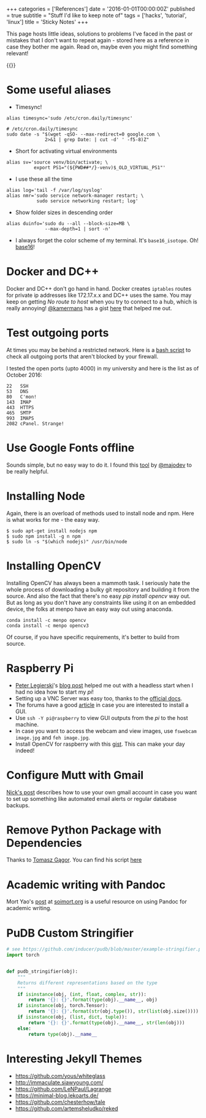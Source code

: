 +++
categories = ['References']
date = '2016-01-01T00:00:00Z'
published = true
subtitle = "Stuff I'd like to keep note of"
tags = ['hacks', 'tutorial', 'linux']
title = 'Sticky Notes'
+++

This page hosts little ideas, solutions to problems I've faced in the past or mistakes that I don't want to repeat again - stored here as a reference in case they bother me again. Read on, maybe even you might find something relevant!

{{<toc>}}

# Some useful aliases
* Timesync!

```
alias timesync='sudo /etc/cron.daily/timesync'
```

```
# /etc/cron.daily/timesync
sudo date -s "$(wget -qSO- --max-redirect=0 google.com \
              2>&1 | grep Date: | cut -d' ' -f5-8)Z"
```


* Short for activating virtual environments

```
alias sv='source venv/bin/activate; \
          export PS1="(${PWD##*/}-venv)$_OLD_VIRTUAL_PS1"'
```

* I use these all the time

```
alias log='tail -f /var/log/syslog'
alias nmr='sudo service network-manager restart; \
           sudo service networking restart; log'
```

* Show folder sizes in descending order

```
alias duinfo='sudo du --all --block-size=MB \
              --max-depth=1 | sort -n'
```

* I always forget the color scheme of my terminal. It's `base16_isotope`. Oh! [base16](https://chriskempson.github.io/base16/)!

# Docker and DC++
Docker and DC++ don't go hand in hand. Docker creates `iptables` routes for private ip addresses like 172.17.x.x and DC++ uses the same. You may keep on getting _No route to host_ when you try to connect to a hub, which is really annoying!
[@kamermans](https://github.com/kamermans) has a gist [here](https://gist.github.com/kamermans/94b1c41086de0204750b) that helped me out.

# Test outgoing ports
At times you may be behind a restricted network. Here is a [bash script](http://superuser.com/a/815481/537144) to check all outgoing ports that aren't blocked by your firewall.

I tested the open ports (upto 4000) in my university and here is the list as of October 2016:

```
22   SSH
53   DNS
80   C'mon!
143  IMAP
443  HTTPS
465  SMTP
993  IMAPS
2082 cPanel. Strange!
```

# Use Google Fonts offline
Sounds simple, but no easy way to do it. I found this [tool](https://google-webfonts-helper.herokuapp.com/fonts) by  [@majodev](http://twitter.com/majodev) to be really helpful.

# Installing Node
Again, there is an overload of methods used to install node and npm. Here is what works for me - the easy way.

```
$ sudo apt-get install nodejs npm
$ sudo npm install -g n npm
$ sudo ln -s "$(which nodejs)" /usr/bin/node
```

# Installing OpenCV

Installing OpenCV has always been a mammoth task. I seriously hate the whole process of downloading a bulky git repository and building it from the source.  And also the fact that there's no easy _pip install opencv_ way out.
But as long as you don't have any constraints like using it on an embedded device, the folks at menpo have an easy way out using anaconda.

```
conda install -c menpo opencv
conda install -c menpo opencv3
```

Of course, if you have specific requirements, it's better to build from source.

# Raspberry Pi
* [Peter Legierski](https://twitter.com/peterlegierski)'s [blog post](http://blog.self.li/post/63281257339/raspberry-pi-part-1-basic-setup-without-cables) helped me out with a headless start when I had no idea how to start my _pi_!  
* Setting up a VNC Server was easy too, thanks to the [official docs](https://www.raspberrypi.org/documentation/remote-access/vnc/README.md).  
* The forums have a good [article](https://www.raspberrypi.org/forums/viewtopic.php?t=133691&p=1025366) in case you are interested to install a GUI.  
* Use `ssh -Y pi@raspberry` to view GUI outputs from the _pi_ to the host machine.
* In case you want to access the webcam and view images, use `fswebcam image.jpg` and `feh image.jpg`.  
* Install OpenCV for raspberry with this [gist](https://gist.github.com/willprice/c216fcbeba8d14ad1138). This can make your day indeed!

# Configure Mutt with Gmail
[Nick's post](http://nickdesaulniers.github.io/blog/2016/06/18/mutt-gmail-ubuntu/) describes how to use your own gmail account in case you want to set up something like automated email alerts or regular database backups.

# Remove Python Package with Dependencies
Thanks to [Tomasz Gągor](https://gagor.pl/). You can find his script [here](https://gagor.pl/2016/04/pip-uninstall-package-with-dependencies/)

# Academic writing with Pandoc
Mort Yao's [post](https://www.soimort.org/notes/161117/) at [soimort.org](https://www.soimort.org) is a useful resource on using Pandoc for academic writing.

# PuDB Custom Stringifier

```python
# see https://github.com/inducer/pudb/blob/master/example-stringifier.py
import torch


def pudb_stringifier(obj):
    """
    Returns different representations based on the type
    """
    if isinstance(obj, (int, float, complex, str)):
        return '{}: {}'.format(type(obj).__name__, obj)
    if isinstance(obj, torch.Tensor):
        return '{}: {}'.format(str(obj.type()), str(list(obj.size())))
    if isinstance(obj, (list, dict, tuple)):
        return '{}: {}'.format(type(obj).__name__, str(len(obj)))
    else:
        return type(obj).__name__
```

# Interesting Jekyll Themes
- https://github.com/yous/whiteglass
- http://immaculate.siawyoung.com/
- https://github.com/LeNPaul/Lagrange
- https://minimal-blog.lekoarts.de/
- https://github.com/chesterhow/tale
- https://github.com/artemsheludko/reked